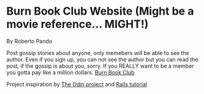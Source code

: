 # Burn Book Club Website (Might be a movie reference... MIGHT!)

By Roberto Pando

Post gossip stories about anyone, only memebers will be able to see the author. Even if you sign up, you can not see the author but you can read the post, if the gossip is about you, sorry. If you REALLY want to be a member you gotta pay like a million dollars.
[Burn Book Club]('https://boiling-island-25408.herokuapp.com')

Project inspiration by [The Odin project]('http://theodinproject.com')
and [Rails tutorial]('http://railstutorial.org')